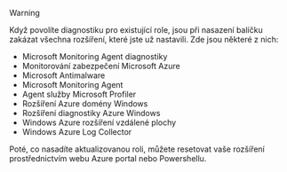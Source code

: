 > [!WARNING]
> Když povolíte diagnostiku pro existující role, jsou při nasazení balíčku zakázat všechna rozšíření, které jste už nastavili. Zde jsou některé z nich:
>
> * Microsoft Monitoring Agent diagnostiky
> * Monitorování zabezpečení Microsoft Azure
> * Microsoft Antimalware                 
> * Microsoft Monitoring Agent
> * Agent služby Microsoft Profiler      
> * Rozšíření Azure domény Windows        
> * Rozšíření diagnostiky Azure Windows   
> * Windows Azure rozšíření vzdálené plochy
> * Windows Azure Log Collector
>
> Poté, co nasadíte aktualizovanou roli, můžete resetovat vaše rozšíření prostřednictvím webu Azure portal nebo Powershellu.
>
